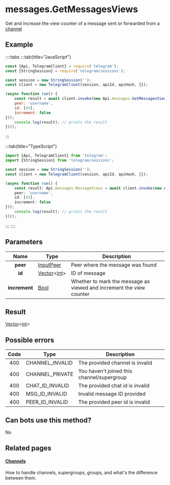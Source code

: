 # messages.GetMessagesViews

Get and increase the view counter of a message sent or forwarded from a [channel](https://core.telegram.org/api/channel)



## Example

::::tabs
:::tab{title="JavaScript"}
```js
const {Api, TelegramClient} = require('telegram');
const {StringSession} = require('telegram/sessions');

const session = new StringSession('');
const client = new TelegramClient(session, apiId, apiHash, {});

(async function run() {
    const result = await client.invoke(new Api.messages.GetMessagesViews({
    peer: 'username',
    id: [43],
    increment: false
}));
    console.log(result); // prints the result
})();
```
:::

:::tab{title="TypeScript"}
```ts
import {Api, TelegramClient} from 'telegram';
import {StringSession} from 'telegram/sessions';

const session = new StringSession('');
const client = new TelegramClient(session, apiId, apiHash, {});

(async function run() {
    const result: Api.messages.MessageViews = await client.invoke(new Api.messages.GetMessagesViews({
    peer: 'username',
    id: [43],
    increment: false
}));
    console.log(result); // prints the result
})();
```
:::
::::



## Parameters

| Name | Type | Description |
| :--: | ---- | ----------- |
| **peer** | [InputPeer](https://core.telegram.org/type/InputPeer) | Peer where the message was found 
| **id** | [Vector](https://core.telegram.org/type/Vector%20t)<[int](https://core.telegram.org/type/int)> | ID of message 
| **increment** | [Bool](https://core.telegram.org/type/Bool) | Whether to mark the message as viewed and increment the view counter 


## Result

[Vector](https://core.telegram.org/type/Vector%20t)<[int](https://core.telegram.org/type/int)>



## Possible errors

| Code | Type | Description |
| :--: | ---- | ----------- |
| 400 | CHANNEL\_INVALID | The provided channel is invalid 
| 400 | CHANNEL\_PRIVATE | You haven't joined this channel/supergroup 
| 400 | CHAT\_ID\_INVALID | The provided chat id is invalid 
| 400 | MSG\_ID\_INVALID | Invalid message ID provided 
| 400 | PEER\_ID\_INVALID | The provided peer id is invalid 


## Can bots use this method?

No

## Related pages

#### [Channels](https://core.telegram.org/api/channel)

How to handle channels, supergroups, groups, and what's the difference between them.




